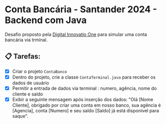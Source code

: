 # Conta Bancária - Santander 2024 - Backend com Java

Desafio proposto pela [Digital Innovatio One](https://web.dio.me/lab/desafio-banco-terminal/learning/0f2adc2e-d20f-4316-a350-09d8024c6828?back=/track/santander-2024-backend-com-java) para simular uma conta bancária via trminal.

## 📋 Tarefas:

- [x]  Criar o projeto ``ContaBanco``
- [x]  Dentro do projeto, crie a classe ``ContaTerminal.java`` para receber os dados de usuário
- [x]  Permitir a entrada de dados via terminal : numero, agência, nome do cliente e saldo
- [x]  Exibir a seguinte mensagem após inserção dos dados: "Olá [Nome Cliente], obrigado por criar uma conta em nosso banco, sua agência é [Agencia], conta [Numero] e seu saldo [Saldo] já está disponível para saque". 